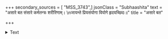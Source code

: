 +++
secondary_sources = [ "MSS_3743",]
jsonClass = "Subhaashita"
text = "असारे बत संसारे कर्मतन्त्रः शरीरिणाम्।  \nजायन्ते प्रियसंयोगा वियोगे हृदयच्छिदः॥"
title = "असारे बत"

+++

<details><summary>Text</summary>

असारे बत संसारे कर्मतन्त्रः शरीरिणाम्।  
जायन्ते प्रियसंयोगा वियोगे हृदयच्छिदः॥
</details>
